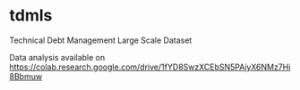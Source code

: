 # tdmls
Technical Debt Management Large Scale Dataset 

Data analysis available on https://colab.research.google.com/drive/1fYD8SwzXCEbSN5PAjyX6NMz7Hi8Bbmuw
